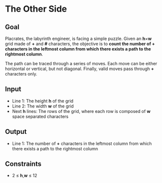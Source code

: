 # The Other Side

## Goal

Placrates, the labyrinth engineer, is facing a simple puzzle. Given an
**h**×**w** grid made of **+** and **#** characters, the objective is to **count
the number of + characters in the leftmost column from which there exists a path
to the rightmost column**.

The path can be traced through a series of moves. Each move can be either
horizontal or vertical, but not diagonal. Finally, valid moves pass through
**+** characters only.

## Input

-   Line 1: The height **h** of the grid
-   Line 2: The width **w** of the grid
-   Next **h** lines: The rows of the grid, where each row is composed of **w**
    space separated characters

## Output

-   Line 1: The number of **+** characters in the leftmost column from which
    there exists a path to the rightmost column

## Constraints

-   2 &leq; **h**,**w** &leq; 12

